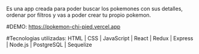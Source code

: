  Es una app creada para poder buscar los pokemones con sus detalles, ordenar por filtros y vas a poder crear tu propio pokemon.
 
#DEMO: https://pokemon-chi-pied.vercel.app

#Tecnologias utilizadas: HTML | CSS | JavaScript | React | Redux | Express | Node.js | PostgreSQL | Sequelize 
